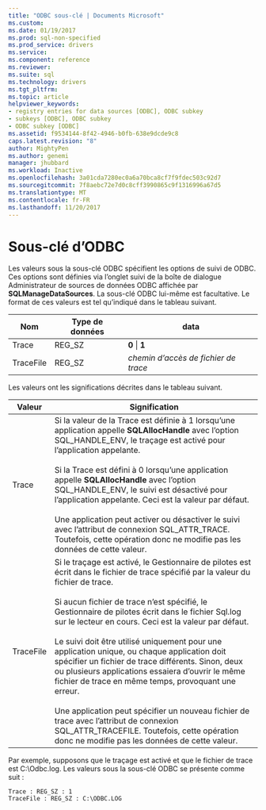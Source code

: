 ```yaml
---
title: "ODBC sous-clé | Documents Microsoft"
ms.custom: 
ms.date: 01/19/2017
ms.prod: sql-non-specified
ms.prod_service: drivers
ms.service: 
ms.component: reference
ms.reviewer: 
ms.suite: sql
ms.technology: drivers
ms.tgt_pltfrm: 
ms.topic: article
helpviewer_keywords:
- registry entries for data sources [ODBC], ODBC subkey
- subkeys [ODBC], ODBC subkey
- ODBC subkey [ODBC]
ms.assetid: f9534144-8f42-4946-b0fb-638e9dcde9c8
caps.latest.revision: "8"
author: MightyPen
ms.author: genemi
manager: jhubbard
ms.workload: Inactive
ms.openlocfilehash: 3a01cda7280ec0a6a70bca8cf7f9fdec503c92d7
ms.sourcegitcommit: 7f8aebc72e7d0c8cff3990865c9f1316996a67d5
ms.translationtype: MT
ms.contentlocale: fr-FR
ms.lasthandoff: 11/20/2017
---
```

# <a name="odbc-subkey"></a>Sous-clé d’ODBC
Les valeurs sous la sous-clé ODBC spécifient les options de suivi de ODBC. Ces options sont définies via l’onglet suivi de la boîte de dialogue Administrateur de sources de données ODBC affichée par **SQLManageDataSources**. La sous-clé ODBC lui-même est facultative. Le format de ces valeurs est tel qu’indiqué dans le tableau suivant.  
  
|Nom|Type de données|data|  
|----------|---------------|----------|  
|Trace|REG_SZ|**0** &#124; **1**|  
|TraceFile|REG_SZ|*chemin d’accès de fichier de trace*|  
  
 Les valeurs ont les significations décrites dans le tableau suivant.  
  
|Valeur|Signification|  
|-----------|-------------|  
|Trace|Si la valeur de la Trace est définie à 1 lorsqu’une application appelle **SQLAllocHandle** avec l’option SQL_HANDLE_ENV, le traçage est activé pour l’application appelante.<br /><br /> Si la Trace est défini à 0 lorsqu’une application appelle **SQLAllocHandle** avec l’option SQL_HANDLE_ENV, le suivi est désactivé pour l’application appelante. Ceci est la valeur par défaut.<br /><br /> Une application peut activer ou désactiver le suivi avec l’attribut de connexion SQL_ATTR_TRACE. Toutefois, cette opération donc ne modifie pas les données de cette valeur.|  
|TraceFile|Si le traçage est activé, le Gestionnaire de pilotes est écrit dans le fichier de trace spécifié par la valeur du fichier de trace.<br /><br /> Si aucun fichier de trace n’est spécifié, le Gestionnaire de pilotes écrit dans le fichier Sql.log sur le lecteur en cours. Ceci est la valeur par défaut.<br /><br /> Le suivi doit être utilisé uniquement pour une application unique, ou chaque application doit spécifier un fichier de trace différents. Sinon, deux ou plusieurs applications essaiera d’ouvrir le même fichier de trace en même temps, provoquant une erreur.<br /><br /> Une application peut spécifier un nouveau fichier de trace avec l’attribut de connexion SQL_ATTR_TRACEFILE. Toutefois, cette opération donc ne modifie pas les données de cette valeur.|  
  
 Par exemple, supposons que le traçage est activé et que le fichier de trace est C:\Odbc.log. Les valeurs sous la sous-clé ODBC se présente comme suit :  
  
```  
Trace : REG_SZ : 1  
TraceFile : REG_SZ : C:\ODBC.LOG  
  
```
